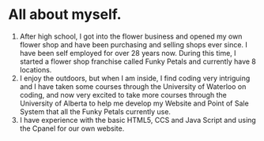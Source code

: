 # All about myself.
1. After high school, I got into the flower business and opened my own flower shop and have been purchasing and selling shops ever since. I have been self employed for over 28 years now. During this time, I started a flower shop franchise called Funky Petals and currently have 8 locations. 
2. I enjoy the outdoors, but when I am inside, I find coding very intriguing and I have taken some courses through the University of Waterloo on coding, and now very excited to take more courses through the University of Alberta to help me develop my Website and Point of Sale System that all the Funky Petals currently use.
3. I have experience with the basic HTML5, CCS and Java Script and using the Cpanel for our own website.